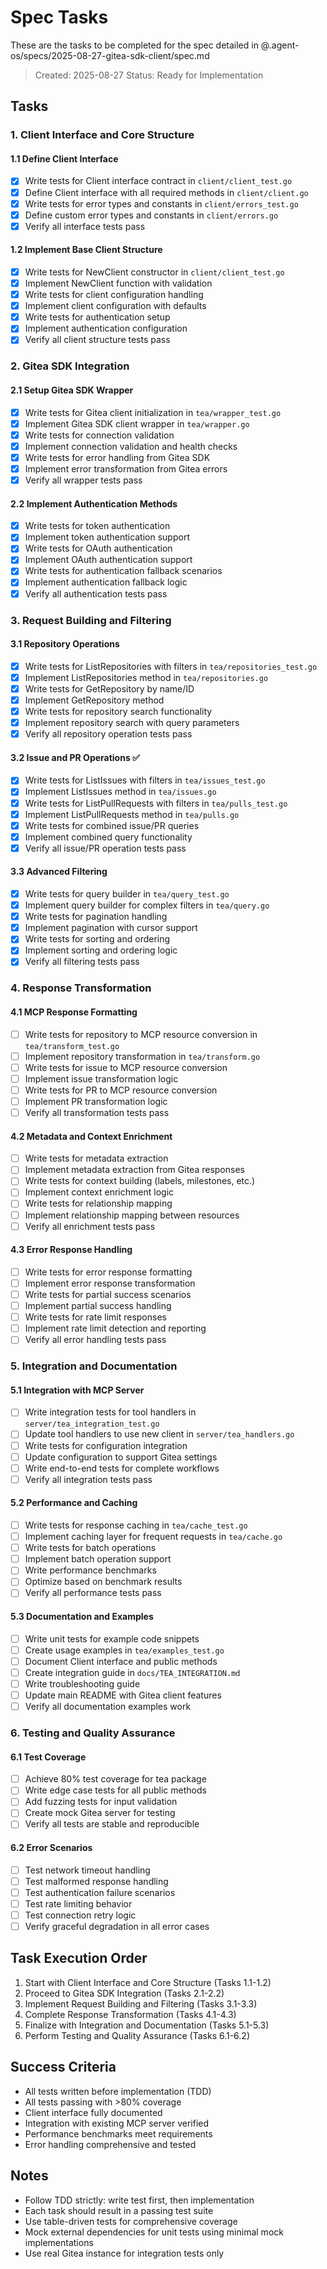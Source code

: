 # Spec Tasks

These are the tasks to be completed for the spec detailed in @.agent-os/specs/2025-08-27-gitea-sdk-client/spec.md

> Created: 2025-08-27
> Status: Ready for Implementation

## Tasks

### 1. Client Interface and Core Structure

#### 1.1 Define Client Interface
- [x] Write tests for Client interface contract in `client/client_test.go`
- [x] Define Client interface with all required methods in `client/client.go`
- [x] Write tests for error types and constants in `client/errors_test.go`
- [x] Define custom error types and constants in `client/errors.go`
- [x] Verify all interface tests pass

#### 1.2 Implement Base Client Structure
- [x] Write tests for NewClient constructor in `client/client_test.go`
- [x] Implement NewClient function with validation
- [x] Write tests for client configuration handling
- [x] Implement client configuration with defaults
- [x] Write tests for authentication setup
- [x] Implement authentication configuration
- [x] Verify all client structure tests pass

### 2. Gitea SDK Integration

#### 2.1 Setup Gitea SDK Wrapper
- [x] Write tests for Gitea client initialization in `tea/wrapper_test.go`
- [x] Implement Gitea SDK client wrapper in `tea/wrapper.go`
- [x] Write tests for connection validation
- [x] Implement connection validation and health checks
- [x] Write tests for error handling from Gitea SDK
- [x] Implement error transformation from Gitea errors
- [x] Verify all wrapper tests pass

#### 2.2 Implement Authentication Methods
- [x] Write tests for token authentication
- [x] Implement token authentication support
- [x] Write tests for OAuth authentication
- [x] Implement OAuth authentication support
- [x] Write tests for authentication fallback scenarios
- [x] Implement authentication fallback logic
- [x] Verify all authentication tests pass

### 3. Request Building and Filtering

#### 3.1 Repository Operations
- [x] Write tests for ListRepositories with filters in `tea/repositories_test.go`
- [x] Implement ListRepositories method in `tea/repositories.go`
- [x] Write tests for GetRepository by name/ID
- [x] Implement GetRepository method
- [x] Write tests for repository search functionality
- [x] Implement repository search with query parameters
- [x] Verify all repository operation tests pass

#### 3.2 Issue and PR Operations ✅
- [x] Write tests for ListIssues with filters in `tea/issues_test.go`
- [x] Implement ListIssues method in `tea/issues.go`
- [x] Write tests for ListPullRequests with filters in `tea/pulls_test.go`
- [x] Implement ListPullRequests method in `tea/pulls.go`
- [x] Write tests for combined issue/PR queries
- [x] Implement combined query functionality
- [x] Verify all issue/PR operation tests pass

#### 3.3 Advanced Filtering
- [x] Write tests for query builder in `tea/query_test.go`
- [x] Implement query builder for complex filters in `tea/query.go`
- [x] Write tests for pagination handling
- [x] Implement pagination with cursor support
- [x] Write tests for sorting and ordering
- [x] Implement sorting and ordering logic
- [x] Verify all filtering tests pass

### 4. Response Transformation

#### 4.1 MCP Response Formatting
- [ ] Write tests for repository to MCP resource conversion in `tea/transform_test.go`
- [ ] Implement repository transformation in `tea/transform.go`
- [ ] Write tests for issue to MCP resource conversion
- [ ] Implement issue transformation logic
- [ ] Write tests for PR to MCP resource conversion
- [ ] Implement PR transformation logic
- [ ] Verify all transformation tests pass

#### 4.2 Metadata and Context Enrichment
- [ ] Write tests for metadata extraction
- [ ] Implement metadata extraction from Gitea responses
- [ ] Write tests for context building (labels, milestones, etc.)
- [ ] Implement context enrichment logic
- [ ] Write tests for relationship mapping
- [ ] Implement relationship mapping between resources
- [ ] Verify all enrichment tests pass

#### 4.3 Error Response Handling
- [ ] Write tests for error response formatting
- [ ] Implement error response transformation
- [ ] Write tests for partial success scenarios
- [ ] Implement partial success handling
- [ ] Write tests for rate limit responses
- [ ] Implement rate limit detection and reporting
- [ ] Verify all error handling tests pass

### 5. Integration and Documentation

#### 5.1 Integration with MCP Server
- [ ] Write integration tests for tool handlers in `server/tea_integration_test.go`
- [ ] Update tool handlers to use new client in `server/tea_handlers.go`
- [ ] Write tests for configuration integration
- [ ] Update configuration to support Gitea settings
- [ ] Write end-to-end tests for complete workflows
- [ ] Verify all integration tests pass

#### 5.2 Performance and Caching
- [ ] Write tests for response caching in `tea/cache_test.go`
- [ ] Implement caching layer for frequent requests in `tea/cache.go`
- [ ] Write tests for batch operations
- [ ] Implement batch operation support
- [ ] Write performance benchmarks
- [ ] Optimize based on benchmark results
- [ ] Verify all performance tests pass

#### 5.3 Documentation and Examples
- [ ] Write unit tests for example code snippets
- [ ] Create usage examples in `tea/examples_test.go`
- [ ] Document Client interface and public methods
- [ ] Create integration guide in `docs/TEA_INTEGRATION.md`
- [ ] Write troubleshooting guide
- [ ] Update main README with Gitea client features
- [ ] Verify all documentation examples work

### 6. Testing and Quality Assurance

#### 6.1 Test Coverage
- [ ] Achieve 80% test coverage for tea package
- [ ] Write edge case tests for all public methods
- [ ] Add fuzzing tests for input validation
- [ ] Create mock Gitea server for testing
- [ ] Verify all tests are stable and reproducible

#### 6.2 Error Scenarios
- [ ] Test network timeout handling
- [ ] Test malformed response handling
- [ ] Test authentication failure scenarios
- [ ] Test rate limiting behavior
- [ ] Test connection retry logic
- [ ] Verify graceful degradation in all error cases

## Task Execution Order

1. Start with Client Interface and Core Structure (Tasks 1.1-1.2)
2. Proceed to Gitea SDK Integration (Tasks 2.1-2.2)
3. Implement Request Building and Filtering (Tasks 3.1-3.3)
4. Complete Response Transformation (Tasks 4.1-4.3)
5. Finalize with Integration and Documentation (Tasks 5.1-5.3)
6. Perform Testing and Quality Assurance (Tasks 6.1-6.2)

## Success Criteria

- All tests written before implementation (TDD)
- All tests passing with >80% coverage
- Client interface fully documented
- Integration with existing MCP server verified
- Performance benchmarks meet requirements
- Error handling comprehensive and tested

## Notes

- Follow TDD strictly: write test first, then implementation
- Each task should result in a passing test suite
- Use table-driven tests for comprehensive coverage
- Mock external dependencies for unit tests using minimal mock implementations
- Use real Gitea instance for integration tests only
